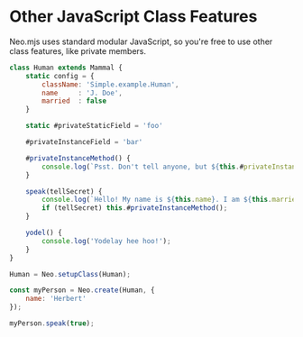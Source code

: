 # Other JavaScript Class Features

Neo.mjs uses standard modular JavaScript, so you're free to use other class features, like private members.

```javascript readonly
class Human extends Mammal {
    static config = {
        className: 'Simple.example.Human',
        name     : 'J. Doe',
        married  : false
    }

    static #privateStaticField = 'foo'

    #privateInstanceField = 'bar'

    #privateInstanceMethod() {
        console.log(`Psst. Don't tell anyone, but ${this.#privateInstanceField} and ${Human.#privateStaticField}`);
    }

    speak(tellSecret) {
        console.log(`Hello! My name is ${this.name}. I am ${this.married?'':'not'} married.`);
        if (tellSecret) this.#privateInstanceMethod();
    }

    yodel() {
        console.log('Yodelay hee hoo!');
    }
}

Human = Neo.setupClass(Human);

const myPerson = Neo.create(Human, {
    name: 'Herbert'
});

myPerson.speak(true);
```

